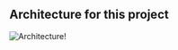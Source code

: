 ## Architecture for this project


![Architecture!](/assets/BigData-architecture "Big Data Architecture")